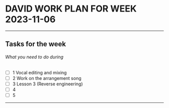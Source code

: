 # DAVID WORK PLAN FOR WEEK 2023-11-06
---
## Tasks for the week
###### What you need to do during
- [ ] 1 Vocal editing and mixing
- [ ] 2 Work on the arrangement song
- [ ] 3 Lesson 3 (Reverse engineering)
- [ ] 4 
- [ ] 5
---
